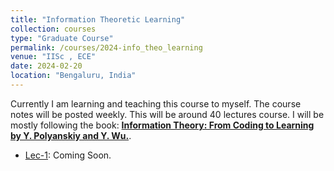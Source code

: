 ```yaml
---
title: "Information Theoretic Learning"
collection: courses
type: "Graduate Course"
permalink: /courses/2024-info_theo_learning
venue: "IISc , ECE"
date: 2024-02-20
location: "Bengaluru, India"
---
```


Currently I am learning and teaching this course to myself. The course notes will be posted weekly. This will be around 40 lectures course. I will be mostly following the book: [**Information Theory: From Coding to Learning by Y. Polyanskiy and Y. Wu.**](https://people.lids.mit.edu/yp/homepage/data/itbook-export.pdf).

- [Lec-1](): Coming Soon.